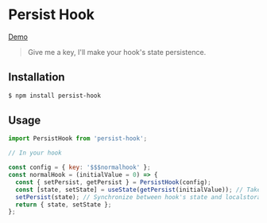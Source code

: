 # Persist Hook

[Demo](https://codesandbox.io/s/0p5kx9rqrl)
> Give me a key, I'll make your hook's state persistence.

## Installation

```sh
$ npm install persist-hook
```

## Usage

```javascript
import PersistHook from 'persist-hook';

// In your hook

const config = { key: '$$$normalhook' };
const normalHook = (initialValue = 0) => {
  const { setPersist, getPersist } = PersistHook(config);
  const [state, setState] = useState(getPersist(initialValue)); // Take the persistence state if it exists.
  setPersist(state); // Synchronize between hook's state and localstorage.
  return { state, setState };
};
```

